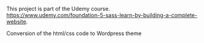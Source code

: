 This project is part of the Udemy course.  https://www.udemy.com/foundation-5-sass-learn-by-building-a-complete-website.

Conversion of the html/css code to Wordpress theme 

